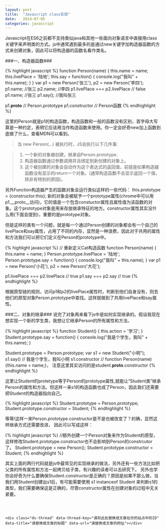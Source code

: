 ```yaml
---
layout: post
title:  "Javascript class实现"
date:   2014-07-05
categories: javascript
---
```


Javascript在ES6之前都不支持类似java和其他一些面向对象语言中直接用class关键字来声明类的方式。js中通常遇到最多的是通过new关键字加构造器函数的方式来创建对象，因此可以将构造器的函数名看作类名。

###一、构造器函数###

{% highlight javascript %}
function Person(name) {
    this.name = name;
    this.livePlace = '陆地';
    this.say = function() {
        console.log("我叫" + this.name);
    }
}
var p1 = new Person('张三'),
    p2 = new Person('李四');
p1.name;  //张三
p2.name;  //李四
p1.livePlace === p2.livePlace // false
p1.name;  //张三
p1.say(); //我叫张三

p1.__proto__ // Person.prototype
p1.constructor // Person函数
{% endhighlight %}

这里的Person就是p1的构造函数，构造函数和一般的函数没有区别，首字母大写算是一种约定，表明它应该用当作构造函数来使用。你一定会好奇new加上函数到底做了什么，查看MDN可以看到。

>当 new Person(...) 被执行时，JS会执行以下几件事:

>1. 一个新的对象被创建，继承自Person.prototype.
>2. 构造器函数通过参数调用并且绑定到新创建的对象上。
>3. 这个被创建的对象会自动作为这个表达式的返回值，前提是如果构造器函数没有显示的return一个对象。(通常构造函数不会显示返回一个值，除非有特别的原因)。

另外Function构造器产生的函数对象会运行类似这样的一些代码：
this.prototype = {constructor:this};
新的对象会被赋予一个prototype属性(chrome中可以用p1.__proto__访问)，它的值是一个包含constuctor属性且属性值为该函数的对象。这个prototype对象是用来存放继承特征的地方。constructor属性其实没什么用(下面会提到)，重要的是prototype对象。

但是这样的类有一个问题，就是每一个通过Person创建的对象都会有一个自己的livePlace和say属性，占用了不同的内存，显然是一种浪费，因此对于共用的属性和方法我们可以把它们定义在Person的prototype中。

{% highlight javascript %}
// 重新定义Cat构造函数
function Person(name) {
    this.name = name;
}
Person.prototype.livePlace = '陆地';
Person.prototype.say = function() {
    console.log("我叫" + this.name);
}
var p1 = new Person('小花'),
    p2 = new Person('大花');

p1.livePlace === p2.livePlace // true
p1.say  === p2.say  // true
{% endhighlight %}

根据原型链的规则，访问p1和p2的livePlace属性时，判断到他们自身没有，则去他们的原型对象Person.prototype中查找。这样就做到了共用livePlace和say属性。

###二、对象的继承###
说完了对象再来看下js中是如何实现继承的。假设我现在想实现一个新的学生类，我想让它继承Person的所有属性和方法。

{% highlight javascript %}
function Student() {
    this.action = '学习';
}
Student.prototype.say = function() {
    console.log("我是个学生，我叫" + this.name);
}

Student.prototype = Person.prototype;
var s1 = new Student("小明");
s1.say() // 我是个学生，我叫小明
s1.constructor // function Person(name) {this.name = name;}， 注意这里其实访问的是student.__proto__.constructor
{% endhighlight %}

这里让Student的protetype等于Person的prototype属性,就能让“Student类”继承Person的属性和方法。但这样一来s1的构造函数也成了Person，因此我们还需要把Student的构造器指向自己。

{% highlight javascript %}
Student.prototype = Person.prototype;
Student.prototype.constructor = Student;
{% endhighlight %}

等等!这样一来Person.prototype.constructor是不是也被改变了？的确，显然这样继承方式还需要改进，
因此可以写成这样：

{% highlight javascript %}
//额外创建一个Person对象来作为Student的原型，这样修改Student.prototype.constructor也不会影响到Person的constrcutor了。
Student.prototype = new Person(); 
Student.prototype.constructor = Student;
{% endhighlight %}

其实上面的两行代码就是js中最常见的实现继承的做法，另外还有一些方法比如把父类的所有属性和方法一起拷贝给子类，有兴趣的读者可以去研究下。
另外也学你会好奇为什么要确保Student.constructor是正确的？原因是如果不那么做，当我们用Student创建出s1后，有可能需要使用 s1 instanceof Student 来判断s1的类型，我们需要确保这是正确的，尽管constructor属性在创建对象的过程中无关紧要。




<div style="height: 30px"></div>

<!-- 多说评论框 start -->
    <div class="ds-thread" data-thread-key="请将此处替换成文章在你的站点中的ID" data-title="请替换成文章的标题" data-url="请替换成文章的网址"></div>
<!-- 多说评论框 end -->
<!-- 多说公共JS代码 start (一个网页只需插入一次) -->
<script type="text/javascript">
var duoshuoQuery = {short_name:"murphy58"};
    (function() {
        var ds = document.createElement('script');
        ds.type = 'text/javascript';ds.async = true;
        ds.src = (document.location.protocol == 'https:' ? 'https:' : 'http:') + '//static.duoshuo.com/embed.js';
        ds.charset = 'UTF-8';
        (document.getElementsByTagName('head')[0] 
         || document.getElementsByTagName('body')[0]).appendChild(ds);
    })();
    </script>
<!-- 多说公共JS代码 end -->

